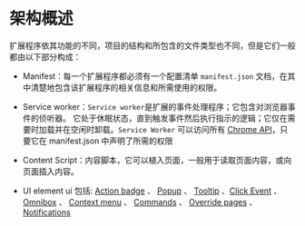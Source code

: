 # 架构概述

扩展程序依其功能的不同，项目的结构和所包含的文件类型也不同，但是它们一般都由以下部分构成：

- Manifest：每一个扩展程序都必须有一个配置清单 `manifest.json` 文档，在其中清楚地包含该扩展程序的相关信息和所需使用的权限。

- Service worker：`Service worker`是扩展的事件处理程序；它包含对浏览器事件的侦听器。
  它处于休眠状态，直到触发事件然后执行指示的逻辑；它仅在需要时加载并在空闲时卸载。`Service Worker` 可以访问所有 [Chrome API](https://developer.chrome.com/docs/extensions/reference/)，只要它在 manifest.json 中声明了所需的权限

- Content Script：内容脚本，它可以植入页面，一般用于读取页面内容，或向页面插入内容。
- UI element
ui 包括:  [Action badge](https://developer.chrome.com/docs/extensions/mv3/user_interface/#badge)
 、 [Popup](https://developer.chrome.com/docs/extensions/mv3/user_interface/#popup)
、  [Tooltip](https://developer.chrome.com/docs/extensions/mv3/user_interface/#tooltip)
、[Click Event](https://developer.chrome.com/docs/extensions/mv3/user_interface/#click)
、   [Omnibox](https://developer.chrome.com/docs/extensions/mv3/user_interface/#omnibox)
、   [Context menu](https://developer.chrome.com/docs/extensions/mv3/user_interface/#context_menu)
、   [Commands](https://developer.chrome.com/docs/extensions/mv3/user_interface/#commands)
、   [Override pages](https://developer.chrome.com/docs/extensions/mv3/user_interface/#override)
、   [Notifications](https://developer.chrome.com/docs/extensions/mv3/user_interface/#notifications)
